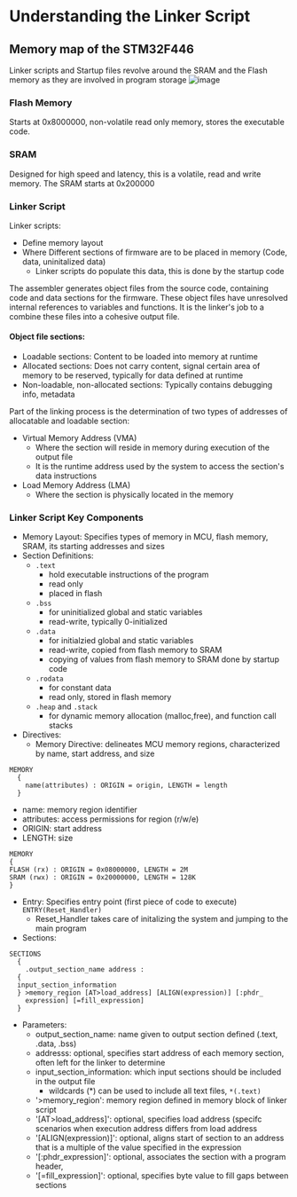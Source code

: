 # Understanding the Linker Script
## Memory map of the STM32F446
Linker scripts and Startup files revolve around the SRAM and the Flash memory as they are involved in program storage
![image](https://github.com/user-attachments/assets/63cdc72c-8b35-4fbb-a649-a91ad6dc5d3c)

### Flash Memory
Starts at 0x8000000, non-volatile read only memory, stores the executable code.

### SRAM
Designed for high speed and latency, this is a volatile, read and write memory. The SRAM starts at 0x200000

### Linker Script

Linker scripts: 
- Define memory layout
- Where Different sections of firmware are to be placed in memory (Code, data, uninitalized data)
  - Linker scripts do populate this data, this is done by the startup code

The assembler generates object files from the source code, containing code and data sections for the firmware. These object files have unresolved 
internal references to variables and functions. It is the linker's job to a combine these files into a cohesive output file.

#### Object file sections:
- Loadable sections: Content to be loaded into memory at runtime
- Allocated sections: Does not carry content, signal certain area of memory to be reserved, typically for data defined at runtime
- Non-loadable, non-allocated sections: Typically contains debugging info, metadata

Part of the linking process is the determination of two types of addresses of allocatable and loadable section:
- Virtual Memory Address (VMA)
  - Where the section will reside in memory during execution of the output file
  - It is the runtime address used by the system to access the section's data instructions
- Load Memory Address (LMA)
  - Where the section is physically located in the memory

### Linker Script Key Components
- Memory Layout: Specifies types of memory in MCU, flash memory, SRAM, its starting addresses and sizes
- Section Definitions:
  - ```.text``` 
    - hold executable instructions of the program
    - read only
    - placed in flash
  - ```.bss```
    - for uninitialized global and static variables
    - read-write, typically 0-initialized
  - ```.data```
    - for initialzied global and static variables
    - read-write, copied from flash memory to SRAM
    - copying of values from flash memory to SRAM done by startup code
  - ```.rodata```
    - for constant data
    - read only, stored in flash memory
  - ```.heap``` and ```.stack```
    - for dynamic memory allocation (malloc,free), and function call stacks
- Directives:
  - Memory Directive: delineates MCU memory regions, characterized by name, start address, and size
```
MEMORY
  {
    name(attributes) : ORIGIN = origin, LENGTH = length
  }
```
  - name: memory region identifier
  - attributes: access permissions for region (r/w/e)
  - ORIGIN: start address
  - LENGTH: size
```
MEMORY
{
FLASH (rx) : ORIGIN = 0x08000000, LENGTH = 2M
SRAM (rwx) : ORIGIN = 0x20000000, LENGTH = 128K
}
```
  - Entry: Specifies entry point (first piece of code to execute)
```ENTRY(Reset_Handler)```
    - Reset_Handler takes care of initalizing the system and jumping to the main program
  - Sections:
```
SECTIONS
  {
    .output_section_name address :
  {
  input_section_information
  } >memory_region [AT>load_address] [ALIGN(expression)] [:phdr_
    expression] [=fill_expression]
  }
```
   - Parameters:
     - output_section_name: name given to output section defined (.text, .data, .bss)
     - addresss: optional, specifies start address of each memory section, often left for the linker to determine
     - input_section_information: which input sections should be included in the output file
       - wildcards (*) can be used to include all text files, ```*(.text)```
     - '>memory_region': memory region defined in memory block of linker script
     - '[AT>load_address]': optional, specifies load address (specifc scenarios when execution address differs from load address
     - '[ALIGN(expression)]': optional, aligns start of section to an address that is a multiple of the value specified in the expression
     - '[:phdr_expression]': optional, associates the section with a program header,
     - '[=fill_expression]': optional, specifies byte value to fill gaps between sections 



